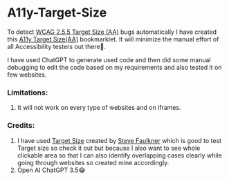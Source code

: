 # A11y-Target-Size
To detect [WCAG 2.5.5 Target Size (AA)](https://www.w3.org/WAI/WCAG22/Understanding/target-size-minimum.html) bugs automatically I have created this [A11y Target Size(AA)](https://cdpn.io/pen/debug/abXggVw?authentication_hash=DqADdepmNLGA) bookmarklet. It will minimize the manual effort of all Accessibility testers out there🙂. 

I have used ChatGPT to generate used code and then did some manual debugging to edit the code based on my requirements and also tested it on few websites.

### Limitations:
1. It will not work on every type of websites and on iframes.

### Credits:
1. I have used [Target Size](https://github.com/stevefaulkner/targetsize) created by [Steve Faulkner](https://github.com/stevefaulkner) which is good to test Target size so check it out but because I also want to see whole clickable area so that I can also identify overlapping cases clearly while going through websites so created mine accordingly.
2. Open AI ChatGPT 3.5😂

